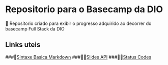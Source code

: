 # Repositorio para o Basecamp da DIO
  📜  Repositorio criado para exibir o progresso adquirido ao decorrer do basecamp Full Stack da DIO


## Links uteis
###🧬[Sintaxe Basica Markdown](https://www.markdownguide.org/basic-syntax/)
###👨‍🏫[Slides API](https://drive.google.com/file/d/1hMTobff9BRIu-jeSoTzNWoqqrgCjkKWM/view)
###👨‍💻[Status Codes](https://www.webfx.com/web-development/glossary/http-status-codes/)
